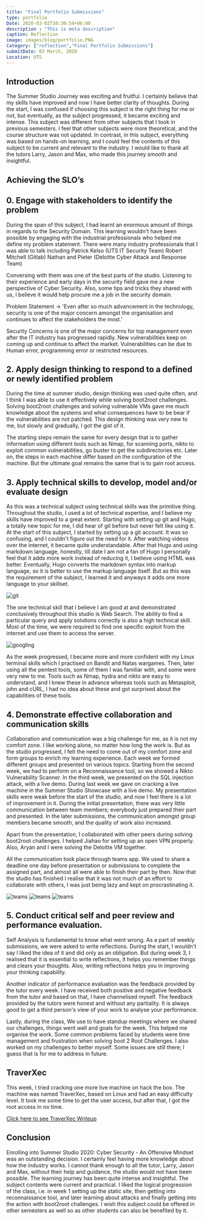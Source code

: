 ```yaml
---
title: "Final Portfolio Submissions"
type: portfolio
Date: 2020-03-02T10:30:54+06:00
description : "This is meta description"
caption: Reflection
image: images/blog/portfolio.PNG
Category: ["reflection","Final Portfolio Submissions"]
submitDate: 03 March, 2020
Location: UTS
---
```


## Introduction
The Summer Studio Journey was exciting and fruitful. I certainly believe that my skills have improved and now I have better clarity of thoughts. During the start, I was confused if choosing this subject is the right thing for me or not, but eventually, as the subject progressed, it became exciting and intense. This subject was different from other subjects that I took in previous semesters. I feel that other subjects were more theoretical, and the course structure was not updated. In contrast, in this subject, everything was based on hands-on learning, and I could feel the contents of this subject to be current and relevant to the industry. I would like to thank all the tutors Larry, Jason and Max, who made this journey smooth and insightful.

## Achieving the SLO’s

## 0. Engage with stakeholders to identify the problem
During the span of this subject, I had learnt an enormous amount of things in regards to the Security Domain. This learning wouldn't have been possible by engaging with the industrial professionals who helped me define my problem statement. There were many industry professionals that I was able to talk including
Patrick Kelso (UTS IT Security Team)
Robert Mitchell (Gitlab)
Nathan and Pieter (Deloitte Cyber Attack and Response Team)

Conversing with them was one of the best parts of the studio. Listening to their experience and early days in the security field gave me a new perspective of Cyber Security. Also, some tips and tricks they shared with us, I believe it would help procure me a job in the security domain.

 Problem Statement -> 'Even after so much advancement in the technology, security is one of the major concern amongst the organisation and continues to affect the stakeholders the most.'

Security Concerns is one of the major concerns for top management even after the IT industry has progressed rapidly. New vulnerabilities keep on coming up and continue to affect the market. Vulnerabilities can be due to Human error, programming error or restricted resources. 


## 2. Apply design thinking to respond to a defined or newly identified problem

During the time at summer studio, design thinking was used quite often, and I think I was able to use it effectively while solving boot2root challenges. Solving boot2root challenges and solving vulnerable VMs gave me much knowledge about the systems and what consequences have to be bear if the vulnerabilities are not patched. This design thinking was very new to me, but slowly and gradually, I got the gist of it.

The starting steps remain the same for every design that is to gather information using different tools such as Nmap, for scanning ports, nikto to exploit common vulnerabilities, go buster to get the subdirectories etc. Later on, the steps in each machine differ based on the configuration of the machine. But the ultimate goal remains the same that is to gain root access.


## 3. Apply technical skills to develop, model and/or evaluate design

As this was a technical subject using technical skills was the primitive thing. Throughout the studio, I used a lot of technical expertise, and I believe my skills have improved to a great extent. Starting with setting up git and Hugo, a totally new topic for me, I did hear of git before but never felt like using it. At the start of this subject, I started by setting up a git account. It was so confusing, and I couldn't figure out the need for it. After watching videos over the internet, it became quite understandable. After that Hugo and using markdown language, honestly, till date I am not a fan of Hugo I personally feel that it adds more work instead of reducing it, I believe using HTML was better. Eventually, Hugo converts the markdown syntax into markup language, so it is better to use the markup language itself. But as this was the requirement of the subject, I learned it and anyways it adds one more language to your skillset.

![git](/images/blog/git.PNG)

The one technical skill that I believe I am good at and demonstrated conclusively throughout this studio is Web Search. The ability to find a particular query and apply solutions correctly is also a high technical skill. Most of the time, we were required to find one specific exploit from the internet and use them to access the server.

![googling](/images/blog/googling.PNG)

As the week progressed, I became more and more confident with my Linux terminal skills which I practised on Bandit and Natas wargames. Then, later using all the pentest tools, some of them I was familiar with, and some were very new to me. Tools such as Nmap, hydra and nikto are easy to understand, and I knew these in advance whereas tools such as Metasploit, john and cURL, I had no idea about these and got surprised about the capabilities of these tools.


## 4. Demonstrate effective collaboration and communication skills

Collaboration and communication was a big challenge for me, as it is not my comfort zone. I like working alone, no matter how long the work is. But as the studio progressed, I felt the need to come out of my comfort zone and form groups to enrich my learning experience. Each week we formed different groups and presented on various topics. Starting from the second week, we had to perform on a Reconnaissance tool, so we showed a Nikto Vulnerability Scanner. 
In the third week, we presented on the  SQL injection attack, with a live demo. During last week we gave on cracking a live machine in the Summer Studio Showcase with a live demo. My presentation skills were weak before the start of the studio, and now I feel there is a lot of improvement in it. During the initial presentation, there was very little communication between team members; everybody just prepared their part and presented. In the later submissions, the communication amongst group members became smooth, and the quality of work also increased.

Apart from the presentation, I collaborated with other peers during solving boot2root challenges. I helped Jiahao for setting up an open VPN properly. Also, Aryan and I were solving the Deloitte VM together.

All the communication took place through teams app. We used to share a deadline one day before presentation or submissions to complete the assigned part, and almost all were able to finish their part by then. Now that the studio has finished I realise that it was not much of an effort to collaborate with others, I was just being lazy and kept on procrastinating it.

![teams](/images/blog/team1.PNG)
![teams](/images/blog/team2.PNG)
![teams](/images/blog/team3.PNG)

## 5. Conduct critical self and peer review and performance evaluation.

Self Analysis is fundamental to know what went wrong. As a part of weekly submissions, we were asked to write reflections. During the start, I wouldn't say I liked the idea of it and did only as an obligation. But during week 3, I realised that it is essential to write reflections, it helps you remember things and clears your thoughts. Also, writing reflections helps you in improving your thinking capability.

Another indicator of performance evaluation was the feedback provided by the tutor every week. I have received both positive and negative feedback from the tutor and based on that, I have channelised myself. The feedback provided by the tutors were honest and without any partiality. It is always good to get a third person's view of your work to analyse your performance.

Lastly, during the class, We use to have standup meetings where we shared our challenges, things went well and goals for the week. This helped me organise the work. Some common problems faced by students were time management and frustration when solving boot 2 Root Challenges. I also worked on my challenges to better myself. Some issues are still there; I guess that is for me to address in future.

## TraverXec

This week, I tried cracking one more live machine on hack the box. The machine was named TraverXec, based on Linux and had an easy difficulty level. It took me some time to get the user access, but after that, I got the root access in no time.

[Click here to see TraverXec Writeup](/static/files/TraverXec_Writeup.pdf)


## Conclusion

Enrolling into Summer Studio 2020: Cyber Security - An Offensive Mindset was an outstanding decision. I certainly feel having more knowledge about how the industry works. I cannot thank enough to all the tutor, Larry, Jason and Max, without their help and guidance, the studio would not have been possible. The learning journey has been quite intense and insightful. The subject contents were current and practical. I liked the logical progression of the class, i.e. in week 1 setting up the static site, then getting into reconnaissance tool, and later learning about attacks and finally getting into the action with boot2root challenges. I wish this subject could be offered in other semesters as well so as other students can also be benefited by it.
